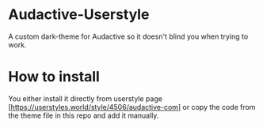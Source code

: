 # Audactive-Userstyle
A custom dark-theme for Audactive so it doesn't blind you when trying to work.

# How to install

You either install it directly from userstyle page [https://userstyles.world/style/4506/audactive-com] or copy the code from the theme file in this repo and add it manually.

